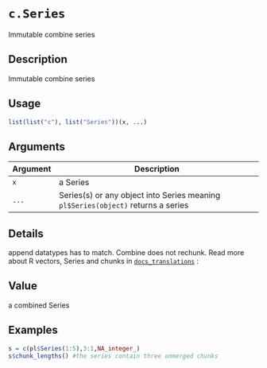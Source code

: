 # `c.Series`

Immutable combine series


## Description

Immutable combine series


## Usage

```r
list(list("c"), list("Series"))(x, ...)
```


## Arguments

Argument      |Description
------------- |----------------
`x`     |     a Series
`...`     |     Series(s) or any object into Series meaning `pl$Series(object)` returns a series


## Details

append datatypes has to match. Combine does not rechunk.
 Read more about R vectors, Series and chunks in [`docs_translations`](#docstranslations) :


## Value

a combined Series


## Examples

```r
s = c(pl$Series(1:5),3:1,NA_integer_)
s$chunk_lengths() #the series contain three unmerged chunks
```


